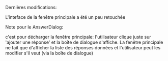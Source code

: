Dernières modifications:

L'inteface de la fenêtre principale a été un peu retouchée

Note pour le AnswerDialog:

c'est pour décharger la fenêtre principale: l'utilisateur clique juste sur 'ajouter une réponse' et la boîte de dialogue s'affiche.
La fenêtre principale ne fait que d'afficher la liste des réponses données et l'utilisateur peut les  modifier s'il veut (via la boîte de dialogue)